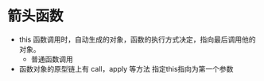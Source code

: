 # 箭头函数

- this
    函数调用时，自动生成的对象，函数的执行方式决定，指向最后调用他的对象。
    - 普通函数调用
- 函数对象的原型链上有 call，apply 等方法 指定this指向为第一个参数 